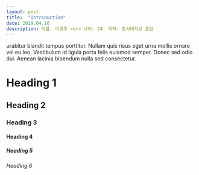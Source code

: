 ```yaml
---
layout: post
title:  "Introduction"
date: 2019.04.16
description: 이름: 이경주 <br> 나이: 24  학력: 동서대학교 졸업  
---
```


<p class="intro">urabitur blandit tempus porttitor. Nullam quis risus eget urna mollis ornare vel eu leo. Vestibulum id ligula porta felis euismod semper. Donec sed odio dui. Aenean lacinia bibendum nulla sed consectetur.</p>

# Heading 1

## Heading 2

### Heading 3

#### Heading 4

##### Heading 5

###### Heading 6

